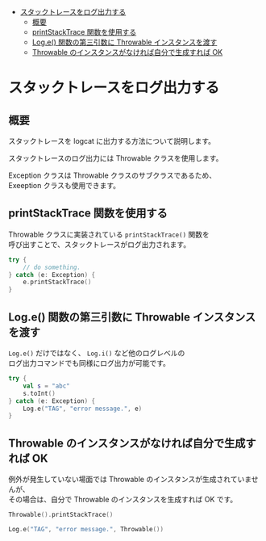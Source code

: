 - [スタックトレースをログ出力する](#スタックトレースをログ出力する)
  - [概要](#概要)
  - [printStackTrace 関数を使用する](#printstacktrace-関数を使用する)
  - [Log.e() 関数の第三引数に Throwable インスタンスを渡す](#loge-関数の第三引数に-throwable-インスタンスを渡す)
  - [Throwable のインスタンスがなければ自分で生成すれば OK](#throwable-のインスタンスがなければ自分で生成すれば-ok)


# スタックトレースをログ出力する

## 概要

スタックトレースを logcat に出力する方法について説明します。

スタックトレースのログ出力には Throwable クラスを使用します。

Exception クラスは Throwable クラスのサブクラスであるため、  
Exeeption クラスも使用できます。


## printStackTrace 関数を使用する

Throwable クラスに実装されている `printStackTrace()` 関数を  
呼び出すことで、スタックトレースがログ出力されます。

```kotlin
try {
    // do something.                
} catch (e: Exception) {
    e.printStackTrace()
}
```


## Log.e() 関数の第三引数に Throwable インスタンスを渡す

`Log.e()` だけではなく、 `Log.i()` など他のログレベルの  
ログ出力コマンドでも同様にログ出力が可能です。

```kotlin
try {
    val s = "abc"
    s.toInt()
} catch (e: Exception) {
    Log.e("TAG", "error message.", e)
}
```


## Throwable のインスタンスがなければ自分で生成すれば OK

例外が発生していない場面では Throwable のインスタンスが生成されていませんが、  
その場合は、自分で Throwable のインスタンスを生成すれば OK です。

```kotlin
Throwable().printStackTrace()

Log.e("TAG", "error message.", Throwable())
```




